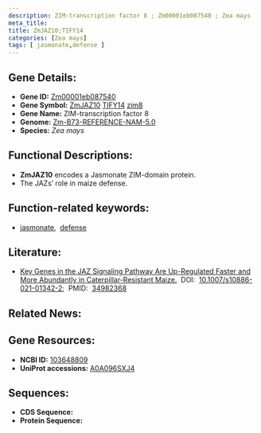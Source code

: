 ```yaml
---
description: ZIM-transcription factor 8 ; Zm00001eb087540 ; Zea mays
meta_title:
title: ZmJAZ10;TIFY14
categories: [Zea mays]
tags: [ jasmonate,defense ]
---
```


## Gene Details:
- **Gene ID:**	[Zm00001eb087540](https://www.maizegdb.org/gene_center/gene/Zm00001eb087540)
- **Gene Symbol:** <u>ZmJAZ10</u>&nbsp;<u>TIFY14</u>&nbsp;<u>zim8</u>
- **Gene Name:** ZIM-transcription factor 8
- **Genome:** [Zm-B73-REFERENCE-NAM-5.0](https://www.maizegdb.org/genome/assembly/Zm-B73-REFERENCE-NAM-5.0)
- **Species:** *Zea mays*

## Functional Descriptions:
   - **ZmJAZ10** encodes a Jasmonate ZIM-domain protein.
   - The JAZs’ role in maize defense.

## Function-related keywords:
- [jasmonate](/tags/jasmonate/),&nbsp;&nbsp;[defense](/tags/defense/)

## Literature:
   - [Key Genes in the JAZ Signaling Pathway Are Up-Regulated Faster and More Abundantly in Caterpillar-Resistant Maize.]( https://link.springer.com/article/10.1007/s10886-021-01342-2)&nbsp;&nbsp;DOI:&nbsp;&nbsp;[10.1007/s10886-021-01342-2](https://link.springer.com/article/10.1007/s10886-021-01342-2);&nbsp;&nbsp;PMID:&nbsp;&nbsp;[34982368](https://pubmed.ncbi.nlm.nih.gov/34982368/)

## Related News:

## Gene Resources:
- **NCBI ID:**  [103648809](https://www.ncbi.nlm.nih.gov/gene/?term=103648809)
- **UniProt accessions:** [A0A096SXJ4](https://www.uniprot.org/uniprotkb/A0A096SXJ4/entry)



## Sequences:
- **CDS Sequence:**
- **Protein Sequence:**

